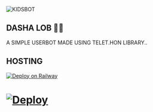 ![KIDSBOT](https://telegra.ph//file/ef49f23860dad7b8ae264.jpg)
## DASHA LOB 💖💖
A SIMPLE USERBOT MADE USING TELET.HON LIBRARY..



## HOSTING

[![Deploy on Railway](https://railway.app/button.svg)](https://railway.app/new/template?template=https%3A%2F%2Fgithub.com%2FTAMILVIP007%2FDasha&envs=D_SESSION%2CSTRING_SESSION%2CX_SESSION%2CTOKEN%2CTOKEN_2%2COWNER_ID%2CAPI_KEY%2CAPI_HASH&D_SESSIONDesc=If+u+have+three+acc+make+three+session+and+add+on+here&STRING_SESSIONDesc=Ur+session+here&X_SESSIONDesc=Session+again&TOKENDesc=Frst+bot+token&TOKEN_2Desc=Second+bot+token&referralCode=IPPFih)
<h1>
    <p align="left">
        <a href="https://heroku.com/deploy?template=https://github.com/TAMILVIP007/Dasha/tree/master">
            <img src="https://www.herokucdn.com/deploy/button.svg" alt="Deploy">
        </a>
    </p>
</h1>
